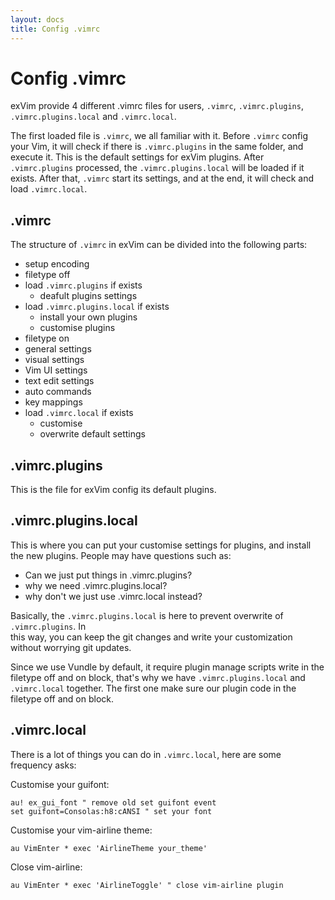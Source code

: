 ```yaml
---
layout: docs
title: Config .vimrc
---
```


# Config .vimrc

exVim provide 4 different .vimrc files for users, `.vimrc`, `.vimrc.plugins`, `.vimrc.plugins.local`
and `.vimrc.local`. 

The first loaded file is `.vimrc`, we all familiar with it. Before `.vimrc` config your Vim, 
it will check if there is `.vimrc.plugins` in the same folder, and execute it. This is the 
default settings for exVim plugins. After `.vimrc.plugins` processed, the `.vimrc.plugins.local`
will be loaded if it exists. After that, `.vimrc` start its settings, and at the end, it will
check and load `.vimrc.local`.

## .vimrc

The structure of `.vimrc` in exVim can be divided into the following parts:

- setup encoding
- filetype off
- load `.vimrc.plugins` if exists
  - deafult plugins settings
- load `.vimrc.plugins.local` if exists
  - install your own plugins
  - customise plugins
- filetype on
- general settings
- visual settings
- Vim UI settings
- text edit settings
- auto commands
- key mappings
- load `.vimrc.local` if exists
  - customise
  - overwrite default settings

## .vimrc.plugins

This is the file for exVim config its default plugins.  

## .vimrc.plugins.local

This is where you can put your customise settings for plugins, and install the new plugins.
People may have questions such as: 

- Can we just put things in .vimrc.plugins?
- why we need .vimrc.plugins.local? 
- why don't we just use .vimrc.local instead? 

Basically, the `.vimrc.plugins.local` is here to prevent overwrite of `.vimrc.plugins`. In  
this way, you can keep the git changes and write your customization without worrying git updates. 

Since we use Vundle by default, it require plugin manage scripts write in the filetype off and on
block, that's why we have `.vimrc.plugins.local` and `.vimrc.local` together. The first one make
sure our plugin code in the filetype off and on block.

## .vimrc.local

There is a lot of things you can do in `.vimrc.local`, here are some frequency asks:

Customise your guifont:

```vim
au! ex_gui_font " remove old set guifont event
set guifont=Consolas:h8:cANSI " set your font
```

Customise your vim-airline theme:

```vim
au VimEnter * exec 'AirlineTheme your_theme'
```

Close vim-airline:

```vim
au VimEnter * exec 'AirlineToggle' " close vim-airline plugin
```
